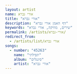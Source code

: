 ```yaml
---
layout: artist
name: אורי גברא
title: "אורי גברא"
description: "דף האמן אורי גברא"
keywords: "שירים, מוזיקה, אורי גברא"
permalink: /artists/אורי-גברא/
redirect_from:
  - /artists/list/אורי גברא
songs:
  - number: "45263"
    name: "תפילתי"
    album: "סינגלים"
    artist: "אורי גברא"
---
```


